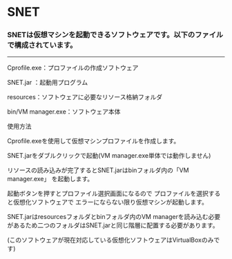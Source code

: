 # SNET 

### SNETは仮想マシンを起動できるソフトウェアです。以下のファイルで構成されています。
------
Cprofile.exe：プロファイルの作成ソフトウェア

SNET.jar ：起動用プログラム

resources：ソフトウェアに必要なリソース格納フォルダ

bin/VM manager.exe：ソフトウェア本体

使用方法 

Cprofile.exeを使用して仮想マシンプロファイルを作成します。

SNET.jarをダブルクリックで起動(VM manager.exe単体では動作しません)

リソースの読み込みが完了するとSNET.jarはbinフォルダ内の「VM manager.exe」
を起動します。

起動ボタンを押すとプロファイル選択画面になるので
プロファイルを選択すると仮想化ソフトウェアで
エラーにならない限り仮想マシンが起動します。

SNET.jarはresourcesフォルダとbinフォルダ内のVM managerを読み込む必要があるため二つのフォルダはSNET.jarと同じ階層に配置する必要があります。

(このソフトウェアが現在対応している仮想化ソフトウェアはVirtualBoxのみです)
